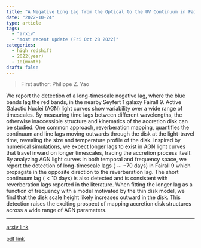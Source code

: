 ```yaml
---
title: "A Negative Long Lag from the Optical to the UV Continuum in Fairall 9"
date: "2022-10-24"
type: article
tags:
  - "arxiv"
  - "most recent update (Fri Oct 28 2022)"
categories:
  - high redshift
  - 2022(year)
  - 10(month)
draft: false
---
```


> First author: Philippe Z. Yao

 We report the detection of a long-timescale negative lag, where the blue
bands lag the red bands, in the nearby Seyfert 1 galaxy Fairall 9. Active
Galactic Nuclei (AGN) light curves show variability over a wide range of
timescales. By measuring time lags between different wavelengths, the otherwise
inaccessible structure and kinematics of the accretion disk can be studied. One
common approach, reverberation mapping, quantifies the continuum and line lags
moving outwards through the disk at the light-travel time, revealing the size
and temperature profile of the disk. Inspired by numerical simulations, we
expect longer lags to exist in AGN light curves that travel inward on longer
timescales, tracing the accretion process itself. By analyzing AGN light curves
in both temporal and frequency space, we report the detection of long-timescale
lags ($\sim -70$ days) in Fairall 9 which propagate in the opposite direction
to the reverberation lag. The short continuum lag ($<10$ days) is also detected
and is consistent with reverberation lags reported in the literature. When
fitting the longer lag as a function of frequency with a model motivated by the
thin disk model, we find that the disk scale height likely increases outward in
the disk. This detection raises the exciting prospect of mapping accretion disk
structures across a wide range of AGN parameters.

---
[arxiv link](http://arxiv.org/abs/2210.13489v1)

[pdf link](http://arxiv.org/pdf/2210.13489v1)